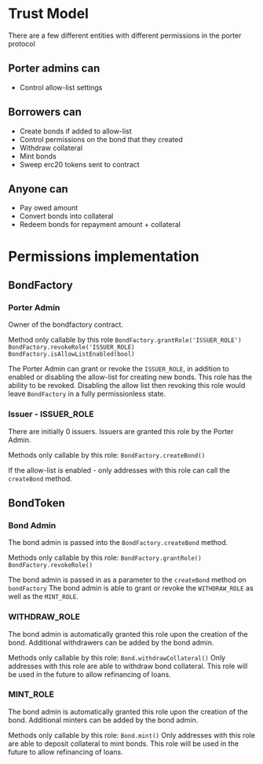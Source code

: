 # Trust Model

There are a few different entities with different permissions in the porter protocol

## Porter admins can

- Control allow-list settings

## Borrowers can

- Create bonds if added to allow-list
- Control permissions on the bond that they created
- Withdraw collateral
- Mint bonds
- Sweep erc20 tokens sent to contract

## Anyone can

- Pay owed amount
- Convert bonds into collateral
- Redeem bonds for repayment amount + collateral

# Permissions implementation

## BondFactory

### Porter Admin

Owner of the bondfactory contract.

Method only callable by this role
`BondFactory.grantRole('ISSUER_ROLE')`
`BondFactory.revokeRole('ISSUER_ROLE)`
`BondFactory.isAllowListEnabled(bool)`

The Porter Admin can grant or revoke the `ISSUER_ROLE`, in addition to enabled or disabling the allow-list for creating new bonds.
This role has the ability to be revoked. Disabling the allow list then revoking this role would leave `BondFactory` in a fully permissionless state.

### Issuer - ISSUER_ROLE

There are initially 0 issuers. Issuers are granted this role by the Porter Admin.

Methods only callable by this role:
`BondFactory.createBond()`

If the allow-list is enabled - only addresses with this role can call the `createBond` method.

## BondToken

### Bond Admin

The bond admin is passed into the `BondFactory.createBond` method.

Methods only callable by this role:
`BondFactory.grantRole()`
`BondFactory.revokeRole()`

The bond admin is passed in as a parameter to the `createBond` method on `bondFactory`
The bond admin is able to grant or revoke the `WITHDRAW_ROLE` as well as the `MINT_ROLE`.

### WITHDRAW_ROLE

The bond admin is automatically granted this role upon the creation of the bond. Additional withdrawers can be added by the bond admin.

Methods only callable by this role:
`Bond.withdrawCollateral()`
Only addresses with this role are able to withdraw bond collateral. This role will be used in the future to allow refinancing of loans.

### MINT_ROLE

The bond admin is automatically granted this role upon the creation of the bond. Additional minters can be added by the bond admin.

Methods only callable by this role:
`Bond.mint()`
Only addresses with this role are able to deposit collateral to mint bonds. This role will be used in the future to allow refinancing of loans.
